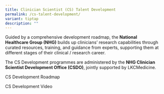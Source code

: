 ```yaml
---
title: Clinician Scientist (CS) Talent Development
permalink: /cs-talent-development/
variant: tiptap
description: ""
---
```

<p>Guided by a comprehensive development roadmap, the <strong>National Healthcare Group (NHG)</strong> builds
up clinicians’ research capabilities through curated resources, training,
and guidance from experts, supporting them at different stages of their
clinical / research career.</p>
<p>The CS Development programmes are administered by the <strong>NHG Clinician Scientist Development Office (CSDO)</strong>,
jointly supported by LKCMedicine.</p>
<p></p>
<p>CS Development Roadmap</p>
<p></p>
<p>CS Development Video</p>
<p></p>
<p></p>
<p></p>
<p></p>
<p></p>
<p></p>
<p></p>
<p></p>
<p></p>
<p></p>
<p></p>
<p></p>
<p></p>